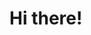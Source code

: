### 

# Hi there!
<!-- <img src="https://github-readme-stats.vercel.app/api?username=FranciscoCamerini&show_icons=true&count_private=true&include_all_commits=true"/> -->
